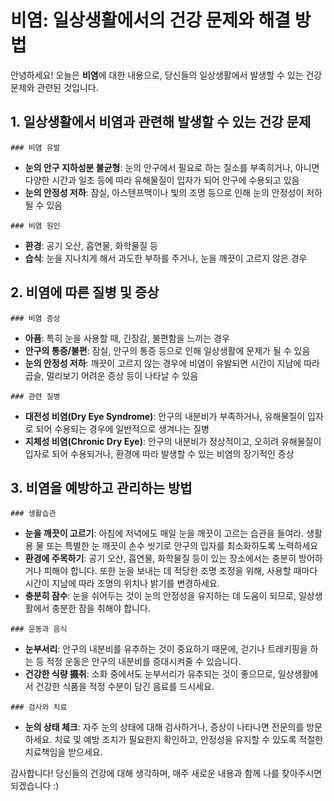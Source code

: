 # 비염: 일상생활에서의 건강 문제와 해결 방법

안녕하세요! 오늘은 **비염**에 대한 내용으로, 당신들의 일상생활에서 발생할 수 있는 건강 문제와 관련된 것입니다.

## 1. 일상생활에서 비염과 관련해 발생할 수 있는 건강 문제
`### 비염 유발`

- **눈의 안구 지하성분 불균형**: 눈의 안구에서 필요로 하는 질소를 부족히거나, 아니면 다양한 시간과 일조 등에 따라 유해물질이 입자가 되어 안구에 수용되고 있음
- **눈의 안정성 저하**: 잠실, 아스텐프맥이나 빛의 조명 등으로 인해 눈의 안정성이 저하될 수 있음

`### 비염 원인`
- **환경**: 공기 오산, 흡연물, 화학물질 등
- **습식**: 눈을 지나치게 해서 과도한 부하를 주거나, 눈을 깨끗이 고르지 않은 경우

## 2. 비염에 따른 질병 및 증상
`### 비염 증상`
- **아픔**: 특히 눈을 사용할 때, 긴장감, 불편함을 느끼는 경우
- **안구의 통증/불편**: 잠실, 안구의 통증 등으로 인해 일상생활에 문제가 될 수 있음
- **눈의 안정성 저하**: 깨끗이 고르지 않는 경우에 비염이 유발되면 시간이 지남에 따라 곱슬, 멀리보기 어려운 증상 등이 나타날 수 있음

`### 관련 질병`
- **대전성 비염(Dry Eye Syndrome)**: 안구의 내분비가 부족하거나, 유해물질이 입자로 되어 수용되는 경우에 일반적으로 생겨나는 질병
- **지체성 비염(Chronic Dry Eye)**: 안구의 내분비가 정상적이고, 오히려 유해물질이 입자로 되어 수용되거나, 환경에 따라 발생할 수 있는 비염의 장기적인 증상

## 3. 비염을 예방하고 관리하는 방법
`### 생활습관`
- **눈을 깨끗이 고르기**: 아침에 저녁에도 매일 눈을 깨끗이 고르는 습관을 들여라. 생활용 물 또는 특별한 눈 깨끗이 손수 씻기로 안구의 입자를 최소화하도록 노력하세요
- **환경에 주목하기**: 공기 오산, 흡연물, 화학물질 등이 있는 장소에서는 충분히 방어하거나 피해야 합니다. 또한 눈을 보내는 데 적당한 조명 조정을 위해, 사용할 때마다 시간이 지남에 따라 조명의 위치나 밝기를 변경하세요.
- **충분히 잠수**: 눈을 쉬어두는 것이 눈의 안정성을 유지하는 데 도움이 되므로, 일상생활에서 충분한 잠을 취해야 합니다.

`### 운동과 음식`
- **눈부서리**: 안구의 내분비를 유추하는 것이 중요하기 때문에, 걷기나 트레키핑을 하는 등 적정 운동은 안구의 내분비를 증대시켜줄 수 있습니다.
- **건강한 식량 摄취**: 소화 중에서도 눈부서리가 유추되는 것이 좋으므로, 일상생활에서 건강한 식품을 적정 수분이 담긴 음료를 드시세요.

`### 검사와 치료`
- **눈의 상태 체크**: 자주 눈의 상태에 대해 검사하거나, 증상이 나타나면 전문의를 방문하세요. 치료 및 예방 조치가 필요한지 확인하고, 안정성을 유지할 수 있도록 적절한 치료책임을 받으세요.

감사합니다! 당신들의 건강에 대해 생각하며, 매주 새로운 내용과 함께 나를 찾아주시면 되겠습니다 :)
